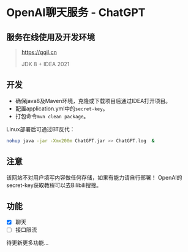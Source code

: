 # OpenAI聊天服务 - ChatGPT

## 服务在线使用及开发环境

> https://qqil.cn
>
> JDK 8 + IDEA 2021

## 开发

* 确保java8及Maven环境，克隆或下载项目后通过IDEA打开项目。
* 配置application.yml中的`secret-key`。
* 打包命令`mvn clean package`。

Linux部署后可通过BT反代：
```bash
nohup java -jar -Xmx200m ChatGPT.jar >> ChatGPT.log  &
```

## 注意

该网站不对用户填写内容做任何存储，如果有能力请自行部署！
OpenAI的secret-key获取教程可以去Bilibili搜搜。

## 功能

- [x] 聊天
- [ ] 接口限流

待更新更多功能...




